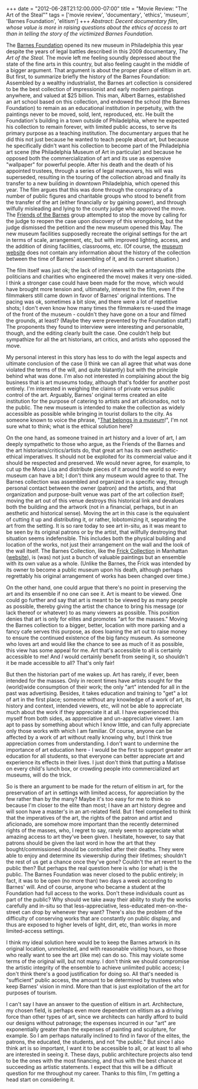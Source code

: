 +++
date = "2012-06-28T21:12:00.000-07:00"
title = "Movie Review: \"The Art of the Steal\""
tags = ['movie review', 'documentary', 'ethics', 'museum', 'Barnes Foundation', 'elitism']
+++
*Abstract: Decent documentary film, whose value is more in raising questions about the ethics of access to art than in telling the story of the victimized Barnes Foundation.* 

The [Barnes Foundation](http://en.wikipedia.org/wiki/Barnes_Foundation) opened its new museum in Philadelphia this year despite the years of legal battles described in this 2009 documentary, *The Art of the Steal*.   The movie left me feeling soundly depressed about the state of the fine  arts in this country, but also feeling caught in the middle of a bigger  argument.  That argument is about the proper place of elitism in art.   But first, to summarize briefly the history of the Barnes Foundation:   Assembled by a wealthy industrialist, the Barnes art collection is  considered to be the best collection of impressionist and early modern  paintings anywhere, and valued at $25 billion.  This man, Albert Barnes,  established an art school based on this collection, and endowed the  school (the Barnes Foundation) to remain as an educational institution  in perpetuity, with the paintings never to be moved, sold, lent,  reproduced, etc.  He built the Foundation's building in a town outside  of Philadelphia, where he expected his collection to remain forever,  with limited public access, to serve its primary purpose as a teaching  institution.  The documentary argues that he did this not just because  he wanted to teach people about art, but because he specifically didn't  want his collection to become part of the Philadelphia art scene (the  Philadelphia Museum of Art in particular) and because he opposed both  the commercialization of art and its use as expensive "wallpaper" for  powerful people.  After his death and the death of his appointed  trustees, through a series of legal maneuvers, his will was superseded,  resulting in the touring of the collection abroad and finally its  transfer to a new building in downtown Philadelphia, which opened this  year.  The film argues that this was done through the conspiracy of a  number of public figures and charitable groups who stood to benefit from  the transfer of the art (either financially or by gaining power), and  through wilfully misleading and lying to the county judge who approved  the move.  The [Friends of the Barnes](http://www.barnesfriends.org/) group attempted to stop the move by calling for the judge to reopen the  case upon discovery of this wrongdoing, but the judge dismissed the  petition and the new museum opened this May.  The new museum facilities  supposedly recreate the original settings for the art in terms of scale,  arrangement, etc, but with improved lighting, access, and the addition  of dining facilities, classrooms, etc.  (Of course, the [museum website](http://www.barnesfoundation.org/) does not contain any information about the history of the collection  between the time of Barnes' assembling of it, and its current  situation.)

The film itself was just ok; the lack of  interviews with the antagonists (the politicians and charities who  engineered the move) makes it very one-sided.  I think a stronger case  could have been made for the move, which would have brought more tension  and, ultimately, interest to the film, even if the filmmakers still  came down in favor of Barnes' original intentions.  The pacing was ok,  sometimes a bit slow, and there were a lot of repetitive shots; I don't  even know how many times the filmmakers re-used the image of the front  of the museum - couldn't they have gone on a tour and filmed the  grounds, at least?  (Maybe they were prevented by the Foundation  staff.)  The proponents they found to interview were interesting and  personable, though, and the editing clearly built the case.  One  couldn't help but sympathize for all the art historians, art critics,  and artists who opposed the move.

My personal interest  in this story has less to do with the legal aspects and ultimate  conclusion of the case (I think we can all agree that what was done  violated the terms of the will, and quite blatantly) but with the  principle behind what was done.  I'm also not interested in complaining  about the big business that is art museums today, although that's fodder  for another post entirely.  I'm interested in weighing the claims of  private versus public control of the art.  Arguably, Barnes' original  terms created an elite institution for the purpose of catering to  artists and art aficionados, not to the public.  The new museum is  intended to make the collection as widely accessible as possible while  bringing in tourist dollars to the city.  As someone known to voice the  phrase, "[That belongs in a museum](http://www.imdb.com/title/tt0097576/quotes)!", I'm not sure what to think; what is the ethical solution here?

On  the one hand, as someone trained in art history and a lover of art, I  am deeply sympathetic to those who argue, as the Friends of the Barnes  and the art historians/critics/artists do, that great art has its own  aesthetic-ethical imperatives.  It should not be exploited for its  commercial value and it should be respected and preserved.  We would  never agree, for example, to cut up the Mona Lisa and distribute pieces  of it around the world so every museum can have a bit; I don't think any  museum would agree to that.  The Barnes collection was assembled and  organized in a specific way, through personal contact between the owner  (patron) and the artists, and that organization and purpose-built venue  was part of the art collection itself; moving the art out of this venue  destroys this historical link and devalues both the building and the  artwork (not in a financial, perhaps, but in an aesthetic and historical  sense).  Moving the art in this case is the equivalent of cutting it up  and distributing it, or rather, lobotomizing it, separating the art  from the setting.  It is so rare today to see art in-situ, as it was  meant to be seen by its original patrons or by the artist, that  willfully destroying that situation seems indefensible.  This includes  both the physical building and location of the works, not just their  arrangement on the wall and the look of the wall itself.  The Barnes  Collection, like the [Frick Collection](http://en.wikipedia.org/wiki/Frick_Collection) in Manhattan ([website](http://www.frick.org/)),  is (was) not just a bunch of valuable paintings but an ensemble with  its own value as a whole.  (Unlike the Barnes, the Frick was intended by  its owner to become a public museum upon his death, although perhaps  regrettably his original arrangement of works has been changed over  time.)

On the other hand, one could argue that  there's no point in preserving the art and its ensemble if no one can  see it.  Art is meant to be viewed.  One could go further and say that  art is meant to be viewed by as many people as possible, thereby giving  the artist the chance to bring his message (or lack thereof or whatever)  to as many viewers as possible.  This position denies that art is only  for elites and promotes "art for the masses."  Moving the Barnes  collection to a bigger, better, location with more parking and a fancy  cafe serves this purpose, as does loaning the art out to raise money to  ensure the continued existence of the big fancy museum.  As someone who  loves art and would like the chance to see as much of it as possible,  this view has some appeal for me.  Art that's accessible to all is  certainly accessible to me!  And *I* would certainly benefit from seeing it, so shouldn't it be made accessible to all?  That's only fair! 

But  then the historian part of me wakes up.  Art has rarely, if ever, been  intended for the masses.  Only in recent times have artists sought for  the (world)wide consumption of their work; the only "art" intended for  all in the past was advertising.  Besides, it takes education and  training to "get" a lot of art in the first place; someone without any  knowledge of a work of art, its history and context, intended viewers,  etc, will not be able to appreciate much about the work if they  appreciate it at all.  I have experienced this myself from both sides,  as appreciative and un-appreciative viewer.  I am apt to pass by  something about which I know little, and can fully appreciate only those  works with which I am familiar.  Of course, anyone can be affected by a  work of art without really knowing why, but I think true appreciation  comes from understanding.  I don't want to undermine the importance of  art education here - I would be the first to support greater art  education for all students, so that everyone can better appreciate art  and experience its effects in their lives.  I just don't think that  putting a Matisse on every child's lunch box, or crowding people into  commercialized art museums, will do the trick.

So  is there an argument to be made for the return of elitism in art, for  the preservation of art in settings with limited access, for  appreciation by the few rather than by the many?  Maybe it's too easy  for me to think so because I'm closer to the elite than most; I have an  art history degree and will soon have a master's in an art-related  field.  But I feel compelled to think that the imperatives of the art,  the rights of the patron and artist and aficionado, are somehow more  important than the recently determined rights of the masses, who, I  regret to say, rarely seem to appreciate what amazing access to art  they've been given.  I hesitate, however, to say that patrons should be  given the last word in how the art that they bought/commissioned should  be controlled after their deaths.  They were able to enjoy and determine  its viewership during their lifetimes; shouldn't the rest of us get a  chance once they've gone?  Couldn't the art revert to the public then?   But perhaps the real question here is who (or what) is the public.  The  Barnes Foundation was never closed to the public entirely; in fact, it  was to be open (no more than) two days a week according to Barnes'  will.  And of course, anyone who became a student at the Foundation had  full access to the works.  Don't these individuals count as part of the  public?  Why should we take away their ability to study the works  carefully and in-situ so that less-appreciative, less-educated  men-on-the-street can drop by whenever they want?  There's also the  problem of the difficulty of conserving works that are constantly on  public display, and thus are exposed to higher levels of light, dirt,  etc, than works in more limited-access settings.

I  think my ideal solution here would be to keep the Barnes artwork in its  original location, unmolested, and with reasonable visiting hours, so  those who really want to see the art (like me) can do so.  This may  violate some terms of the original will, but not many.  I don't think we  should compromise the artistic integrity of the ensemble to achieve  unlimited public access; I don't think there's a good justification for  doing so.  All that's needed is "sufficient" public access, the amount  to be determined by trustees who keep Barnes' vision in mind.  More than  that is just exploitation of the art for purposes of tourism.

I  can't say I have an answer to the question of elitism in art.   Architecture, my chosen field, is perhaps even more dependent on elitism  as a driving force than other types of art, since we architects can  hardly afford to build our designs without patronage; the expenses  incurred in our "art" are exponentially greater than the expenses of  painting and sculpture, for example.  So I am perhaps naturally inclined  to find in favor of the elites, the patrons, the educated, the  students, and not "the public."  But since I also think art is so  important, I want it to be accessible to all, or at least to all who are  interested in seeing it.  These days, public architecture projects also  tend to be the ones with the most financing, and thus with the best  chance at succeeding as artistic statements.  I expect that this will be  a difficult question for me throughout my career.  Thanks to this film,  I'm getting a head start on considering it.
